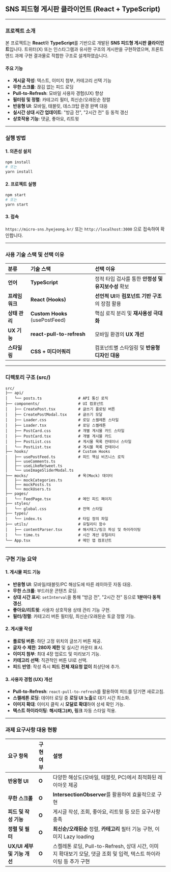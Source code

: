 ## SNS 피드형 게시판 클라이언트 (React + TypeScript)

-----

### 프로젝트 소개

본 프로젝트는 **React**와 **TypeScript**를 기반으로 개발된 **SNS 피드형 게시판 클라이언트**입니다. 트위터(X) 또는 인스타그램과 유사한 구조의 게시판을 구현하였으며, 프론트엔드 과제 구현 결과물로 적합한 구조로 설계하였습니다.

#### 주요 기능

  * **게시글 작성**: 텍스트, 이미지 첨부, 카테고리 선택 기능
  * **무한 스크롤**: 끊김 없는 피드 로딩
  * **Pull-to-Refresh**: 모바일 사용자 경험(UX) 향상
  * **필터링 및 정렬**: 카테고리 필터, 최신순/오래된순 정렬
  * **반응형 UI**: 모바일, 태블릿, 데스크탑 환경 완벽 대응
  * **실시간 상대 시간 업데이트**: "방금 전", "2시간 전" 등 동적 갱신
  * **상호작용 기능**: 댓글, 좋아요, 리트윗

-----

### 실행 방법

#### 1\. 의존성 설치

```bash
npm install
# 또는
yarn install
```

#### 2\. 프로젝트 실행

```bash
npm start
# 또는
yarn start
```

#### 3\. 접속

`https://micro-sns.hyejeong.kr/` 또는 `http://localhost:3000` 으로 접속하여 확인합니다.

-----

### 사용 기술 스택 및 선택 이유

| 분류 | 기술 스택 | 선택 이유 |
| :--- | :--- | :--- |
| **언어** | **TypeScript** | 정적 타입 검사를 통한 **안정성 및 유지보수성** 확보 |
| **프레임워크** | **React (Hooks)** | **선언적 UI**와 **컴포넌트 기반 구조**의 장점 활용 |
| **상태 관리** | **Custom Hooks** (usePostFeed) | 핵심 로직 분리 및 **재사용성 극대화** |
| **UX 기능** | **react-pull-to-refresh** | 모바일 환경의 **UX 개선** |
| **스타일링** | **CSS + 미디어쿼리** | 컴포넌트별 스타일링 및 **반응형 디자인 대응** |

-----

### 디렉토리 구조 (src/)

```
src/
├── api/
│   └── posts.ts                # API 통신 로직
├── components/                 # UI 컴포넌트
│   ├── CreatePost.tsx          # 글쓰기 플로팅 버튼
│   ├── CreatePostModal.tsx     # 글쓰기 모달
│   ├── Loader.css              # 로딩 스켈레톤 스타일
│   ├── Loader.tsx              # 로딩 스켈레톤
│   ├── PostCard.css            # 개별 게시물 카드 스타일
│   ├── PostCard.tsx            # 개별 게시물 카드
│   ├── PostList.css            # 게시물 목록 컨테이너 스타일
│   └── PostList.tsx            # 게시물 목록 컨테이너
├── hooks/                      # Custom Hooks
│   ├── usePostFeed.ts          # 피드 핵심 비즈니스 로직
│   ├── useComments.ts
│   ├── useLikeRetweet.ts
│   └── useImageSliderModal.ts
├── mocks/                      # 목(Mock) 데이터
│   ├── mockCategories.ts
│   ├── mockPosts.ts
│   └── mockUsers.ts
├── pages/
│   └── FeedPage.tsx            # 메인 피드 페이지
├── styles/
│   └── global.css              # 전역 스타일
├── types/
│   └── index.ts                # 타입 정의 파일
├── utils/                      # 유틸리티 함수
│   ├── contentParser.tsx       # 해시태그/링크 파싱 및 하이라이팅
│   └── time.ts                 # 시간 계산 유틸리티
└── App.tsx                     # 메인 앱 컴포넌트
```

-----

### 구현 기능 요약

#### 1\. 게시물 피드 기능

  * **반응형 UI**: 모바일/태블릿/PC 해상도에 따른 레이아웃 자동 대응.
  * **무한 스크롤**: 부드러운 콘텐츠 로딩.
  * **상대 시간 표시**: `setInterval`을 통해 "방금 전", "2시간 전" 등으로 **1분마다 동적 갱신**.
  * **좋아요/리트윗**: 사용자 상호작용 상태 관리 기능 구현.
  * **필터/정렬**: 카테고리 버튼 필터링, 최신순/오래된순 토글 정렬 기능.

#### 2\. 게시물 작성

  * **플로팅 버튼**: 하단 고정 위치의 글쓰기 버튼 제공.
  * **글자 수 제한**: **280자 제한** 및 실시간 카운터 표시.
  * **이미지 첨부**: 최대 4장 업로드 및 미리보기 기능.
  * **카테고리 선택**: 직관적인 버튼 UI로 선택.
  * **피드 반영**: 작성 즉시 **피드 전체 재요청 없이** 최상단에 추가.

#### 3\. 사용자 경험 (UX) 개선

  * **Pull-to-Refresh**: `react-pull-to-refresh`를 활용하여 피드를 당기면 새로고침.
  * **스켈레톤 로딩**: 데이터 로딩 중 **로딩 UI 노출**로 대기 시간 최소화.
  * **이미지 확대**: 이미지 클릭 시 **모달로 확대**하여 상세 확인 가능.
  * **텍스트 하이라이팅**: **해시태그(\#), 링크** 자동 스타일 적용.

-----

### 과제 요구사항 대응 현황

| 요구 항목 | 구현 여부 | 설명 |
| :--- | :--- | :--- |
| **반응형 UI** | **O** | 다양한 해상도(모바일, 태블릿, PC)에서 최적화된 레이아웃 제공 |
| **무한 스크롤** | **O** | **IntersectionObserver**를 활용하여 효율적으로 구현 |
| **피드 및 작성 기능** | **O** | 게시글 작성, 조회, 좋아요, 리트윗 등 모든 요구사항 충족 |
| **정렬 및 필터** | **O** | **최신순/오래된순** 정렬, **카테고리** 필터 기능 구현, 이미지 Lazy loading |
| **UX/UI 세부 및 기능 개선** | **O** | 스켈레톤 로딩, Pull-to-Refresh, 상대 시간, 이미지 확대보기 모달, 댓글 조회 및 입력, 텍스트 하이라이팅 등 추가 구현 |
